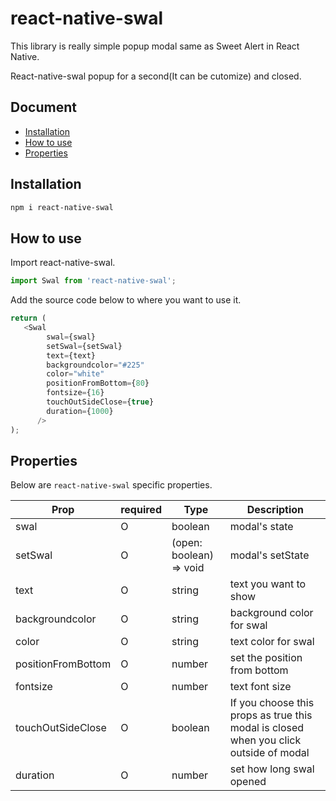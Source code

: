 # react-native-swal

This library is really simple popup modal same as Sweet Alert in React Native.

React-native-swal popup for a second(It can be cutomize) and closed.
## Document

- [Installation](#installation)
- [How to use](#how-to-use)
- [Properties](#properties)

## Installation

```bash
npm i react-native-swal
```

## How to use

Import react-native-swal.

```js
import Swal from 'react-native-swal';
```

Add the source code below to where you want to use it.

```js
return (
   <Swal
        swal={swal}
        setSwal={setSwal}
        text={text}
        backgroundcolor="#225"
        color="white"
        positionFromBottom={80}
        fontsize={16}
        touchOutSideClose={true}
        duration={1000}
      />
);
```

## Properties

Below are `react-native-swal` specific properties.

| Prop                           | required | Type                                                                                                                  | Description                                                                                                                                |
| ------------------------------ | -------- | --------------------------------------------------------------------------------------------------------------------- | ------------------------------------------------------------------------------------------------------------------------------------------ |
| swal | O        | boolean                                                                                                               | modal's state                         |
| setSwal                  | O        | (open: boolean) => void                                                                                                               | modal's setState |
| text                 | O        | string                                                                                                               |text you want to show                                                                                     |
| backgroundcolor           | O        | string                                                                                                                | background color for swal                                                                                                  |
| color         | O       | string                                                                                                                | text color for swal                                                                           |
| positionFromBottom                       | O        | number                                                                                                           | set the position from bottom                                                                          |
| fontsize                       | O        | number                                                                                                               | text font size                                                                                                                 |
| touchOutSideClose                | O        | boolean                                                                                                            | If you choose this props as true this modal is closed when you click outside of modal                                                                                    |
| duration                     | O        | number |set how long swal opened |                                                               

